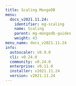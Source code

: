 ```yaml
---
title: Scaling MongoDB
menu:
  docs_v2021.11.24:
    identifier: mg-scaling
    name: Scaling
    parent: mg-mongodb-guides
    weight: 43
menu_name: docs_v2021.11.24
info:
  autoscaler: v0.9.0
  cli: v0.24.0
  community: v0.24.0
  enterprise: v0.11.0
  installer: v2021.11.24
  version: v2021.11.24
---
```



